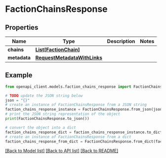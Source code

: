 # FactionChainsResponse


## Properties

Name | Type | Description | Notes
------------ | ------------- | ------------- | -------------
**chains** | [**List[FactionChain]**](FactionChain.md) |  | 
**metadata** | [**RequestMetadataWithLinks**](RequestMetadataWithLinks.md) |  | 

## Example

```python
from openapi_client.models.faction_chains_response import FactionChainsResponse

# TODO update the JSON string below
json = "{}"
# create an instance of FactionChainsResponse from a JSON string
faction_chains_response_instance = FactionChainsResponse.from_json(json)
# print the JSON string representation of the object
print(FactionChainsResponse.to_json())

# convert the object into a dict
faction_chains_response_dict = faction_chains_response_instance.to_dict()
# create an instance of FactionChainsResponse from a dict
faction_chains_response_from_dict = FactionChainsResponse.from_dict(faction_chains_response_dict)
```
[[Back to Model list]](../README.md#documentation-for-models) [[Back to API list]](../README.md#documentation-for-api-endpoints) [[Back to README]](../README.md)



